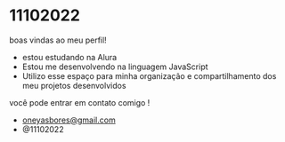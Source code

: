 # 11102022
boas vindas ao meu perfil!
- estou estudando na Alura
- Estou me desenvolvendo na linguagem JavaScript
- Utilizo esse espaço para minha organização e compartilhamento dos meu projetos desenvolvidos

você pode entrar em contato comigo !
- oneyasbores@gmail.com
- @11102022

